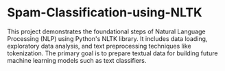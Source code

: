 # Spam-Classification-using-NLTK
This project demonstrates the foundational steps of Natural Language Processing (NLP) using Python's NLTK library. It includes data loading, exploratory data analysis, and text preprocessing techniques like tokenization. The primary goal is to prepare textual data for building future machine learning models such as text classifiers.
